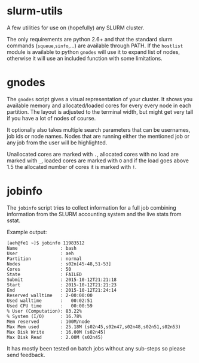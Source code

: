 # slurm-utils
A few utilities for use on (hopefully) any SLURM cluster.

The only requirements are python 2.6+ and that the standard slurm commands
(`squeue`,`sinfo`,...) are available through PATH.
If the `hostlist` module is available to python `gnodes` will use it to expand
list of nodes, otherwise it will use an included function with some
limitations.

# gnodes
The `gnodes` script gives a visual representation of your cluster.
It shows you available memory and allocated/loaded cores for every every node
in each partition.
The layout is adjusted to the terminal width, but might get very tall if you
have a lot of nodes of course.

It optionally also takes multiple search parameters that can be usernames, job
ids or node names. Nodes that are running either the mentioned job or any job
from the user will be highlighted.

Unallocated cores are marked with `.`, allocated cores with no load
are marked with `_`, loaded cores are marked with `O` and if the load
goes above 1.5 the allocated number of cores it is marked with `!`.

# jobinfo
The `jobinfo` script tries to collect information for a full job combining
information from the SLURM accounting system and the live stats from sstat.

Example output:

    [aeh@fe1 ~]$ jobinfo 11983512
    Name                : bash
    User                : aeh
    Partition           : normal
    Nodes               : s02n[45-48,51-53]
    Cores               : 50
    State               : FAILED
    Submit              : 2015-10-12T21:21:18
    Start               : 2015-10-12T21:21:23
    End                 : 2015-10-12T21:24:14
    Reserved walltime   : 2-00:00:00
    Used walltime       :   00:02:51
    Used CPU time       :   00:00:59
    % User (Computation): 83.22%
    % System (I/O)      : 16.78%
    Mem reserved        : 100M/node
    Max Mem used        : 25.18M (s02n45,s02n47,s02n48,s02n51,s02n53)
    Max Disk Write      : 16.00M (s02n45)
    Max Disk Read       : 2.00M (s02n45)

It has mostly been tested on batch jobs without any sub-steps so please send
feedback.
